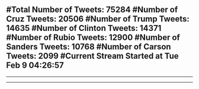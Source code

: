 #Total Number of Tweets: 75284 
#Number of Cruz Tweets: 20506
#Number of Trump Tweets: 14635
#Number of Clinton Tweets: 14371
#Number of Rubio Tweets: 12900
#Number of Sanders Tweets: 10768
#Number of Carson Tweets: 2099
#Current Stream Started at Tue Feb  9 04:26:57
---
---
---

